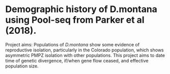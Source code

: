 # Demographic history of D.montana using Pool-seq from Parker et al (2018).

Project aims: Populations of *D.montana* show some evidence of reproductive isolation, particularly in the Colorado population, which shows asymmetric PMPZ isolation with other populations. This project aims to date time of genetic divergence, if/when gene flow ceased, and effective population size. 

